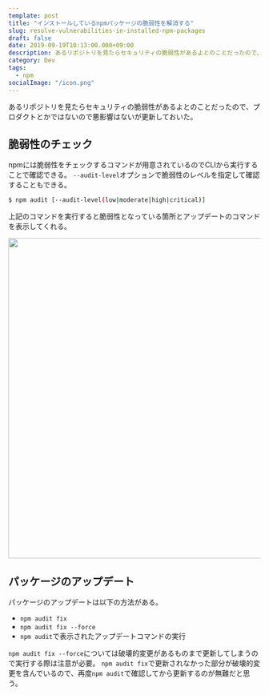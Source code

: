 ```yaml
---
template: post
title: "インストールしているnpmパッケージの脆弱性を解消する"
slug: resolve-vulnerabilities-in-installed-npm-packages
draft: false
date: 2019-09-19T10:13:00.000+09:00
description: あるリポジトリを見たらセキュリティの脆弱性があるよとのことだったので、プロダクトとかではないので悪影響はないが更新しておいた。
category: Dev
tags:
  - npm
socialImage: "/icon.png"
---
```


あるリポジトリを見たらセキュリティの脆弱性があるよとのことだったので、プロダクトとかではないので悪影響はないが更新しておいた。

## 脆弱性のチェック

npmには脆弱性をチェックするコマンドが用意されているのでCLIから実行することで確認できる。
`--audit-level`オプションで脆弱性のレベルを指定して確認することもできる。

```sh
$ npm audit [--audit-level(low|moderate|high|critical)]
```

上記のコマンドを実行すると脆弱性となっている箇所とアップデートのコマンドを表示してくれる。

<img src="/media/2019-09-19_1.png" alt="" width="640">

## パッケージのアップデート

パッケージのアップデートは以下の方法がある。

* `npm audit fix`
* `npm audit fix --force`
* `npm audit`で表示されたアップデートコマンドの実行

`npm audit fix --force`については破壊的変更があるものまで更新してしまうので実行する際は注意が必要。
`npm audit fix`で更新されなかった部分が破壊的変更を含んでいるので、再度`npm audit`で確認してから更新するのが無難だと思う。